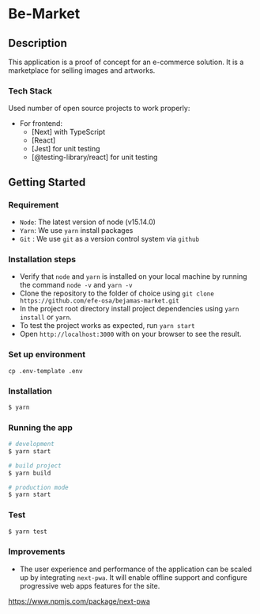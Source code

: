 # Be-Market

## Description

This application is a proof of concept for an e-commerce solution. 
It is a marketplace for selling images and artworks.

### Tech Stack

Used number of open source projects to work properly:
* For frontend:
    * [Next] with TypeScript
    * [React]
    * [Jest] for unit testing
    * [@testing-library/react] for unit testing



## Getting Started
### Requirement

- `Node`: The latest version of node (v15.14.0)
- `Yarn`: We use `yarn` install packages
- `Git` : We use `git` as a version control system via `github`

### Installation steps

- Verify that `node` and `yarn` is installed on your local machine by running the command `node -v` and `yarn -v`
- Clone the repository to the folder of choice using `git clone https://github.com/efe-osa/bejamas-market.git`
- In the project root directory install project dependencies using `yarn install` or `yarn`.
- To test the project works as expected, run `yarn start`
- Open `http://localhost:3000` with on your browser to see the result.

### Set up environment

```
cp .env-template .env
```

### Installation

```bash
$ yarn
```

### Running the app

```bash
# development
$ yarn start

# build project
$ yarn build

# production mode
$ yarn start

```

### Test

```bash
$ yarn test 

```

### Improvements
- The user experience and performance of the application can be scaled up by integrating `next-pwa`. It will enable offline support and configure progressive web apps features for the site.

https://www.npmjs.com/package/next-pwa
